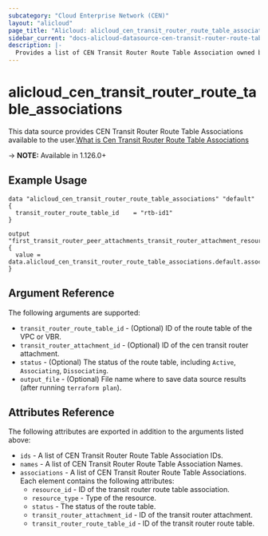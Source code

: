 ```yaml
---
subcategory: "Cloud Enterprise Network (CEN)"
layout: "alicloud"
page_title: "Alicloud: alicloud_cen_transit_router_route_table_associations"
sidebar_current: "docs-alicloud-datasource-cen-transit-router-route-table-associations"
description: |-
  Provides a list of CEN Transit Router Route Table Association owned by an Alibaba Cloud account.
---
```


# alicloud\_cen\_transit\_router\_route\_table\_associations

This data source provides CEN Transit Router Route Table Associations available to the user.[What is Cen Transit Router Route Table Associations](https://help.aliyun.com/document_detail/261243.html)

-> **NOTE:** Available in 1.126.0+

## Example Usage

```
data "alicloud_cen_transit_router_route_table_associations" "default" {
  transit_router_route_table_id    = "rtb-id1"
}

output "first_transit_router_peer_attachments_transit_router_attachment_resource_type" {
  value = data.alicloud_cen_transit_router_route_table_associations.default.associations.0.resource_type
}
```

## Argument Reference

The following arguments are supported:

* `transit_router_route_table_id` - (Optional) ID of the route table of the VPC or VBR.
* `transit_router_attachment_id` - (Optional) ID of the cen transit router attachment.  
* `status` - (Optional) The status of the route table, including `Active`, `Associating`, `Dissociating`.
* `output_file` - (Optional) File name where to save data source results (after running `terraform plan`).

## Attributes Reference

The following attributes are exported in addition to the arguments listed above:

* `ids` - A list of CEN Transit Router Route Table Association IDs.
* `names` - A list of CEN Transit Router Route Table Association Names.
* `associations` - A list of CEN Transit Router Route Table Associations. Each element contains the following attributes:
    * `resource_id` - ID of the transit router route table association.
    * `resource_type` - Type of the resource.
    * `status` - The status of the route table.
    * `transit_router_attachment_id` - ID of the transit router attachment.
    * `transit_router_route_table_id` - ID of the transit router route table.

